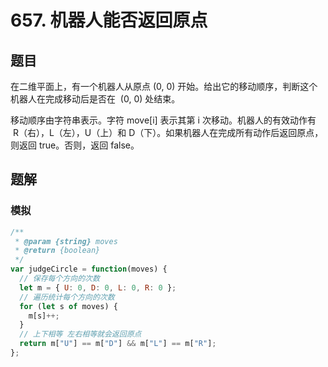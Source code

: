 # 657. 机器人能否返回原点

## 题目

在二维平面上，有一个机器人从原点 (0, 0) 开始。给出它的移动顺序，判断这个机器人在完成移动后是否在  (0, 0) 处结束。

移动顺序由字符串表示。字符 move[i] 表示其第 i 次移动。机器人的有效动作有  R（右），L（左），U（上）和 D（下）。如果机器人在完成所有动作后返回原点，则返回 true。否则，返回 false。

## 题解

### 模拟

```js
/**
 * @param {string} moves
 * @return {boolean}
 */
var judgeCircle = function(moves) {
  // 保存每个方向的次数
  let m = { U: 0, D: 0, L: 0, R: 0 };
  // 遍历统计每个方向的次数
  for (let s of moves) {
    m[s]++;
  }
  // 上下相等 左右相等就会返回原点
  return m["U"] == m["D"] && m["L"] == m["R"];
};
```
